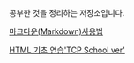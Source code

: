 공부한 것을 정리하는 저장소입니다.

[마크다운(Markdown)사용법](markdown.md)

[HTML 기초 연습'TCP School ver'](practiceHTML.html)

